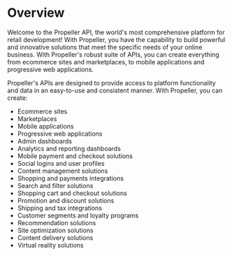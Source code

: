 # Overview

Welcome to the Propeller API, the world's most comprehensive platform for
retail development! With Propeller, you have the capability to build powerful
and innovative solutions that meet the specific needs of your online business.
With Propeller's robust suite of APIs, you can create everything from ecommerce
sites and marketplaces, to mobile applications and progressive web
applications.

Propeller's APIs are designed to provide access to platform functionality and
data in an easy-to-use and consistent manner. With Propeller, you can create:

- Ecommerce sites
- Marketplaces
- Mobile applications
- Progressive web applications
- Admin dashboards
- Analytics and reporting dashboards
- Mobile payment and checkout solutions
- Social logins and user profiles
- Content management solutions
- Shopping and payments integrations
- Search and filter solutions
- Shopping cart and checkout solutions
- Promotion and discount solutions
- Shipping and tax integrations
- Customer segments and loyalty programs
- Recommendation solutions
- Site optimization solutions
- Content delivery solutions
- Virtual reality solutions
